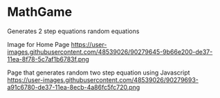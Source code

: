 # MathGame
Generates 2 step equations random equations 

Image for Home Page
https://user-images.githubusercontent.com/48539026/90279645-9b66e200-de37-11ea-8f78-5c7af1b6783f.png

Page that generates random two step equation using Javascript
https://user-images.githubusercontent.com/48539026/90279693-a91c6780-de37-11ea-8ecb-4a86fc5fc720.png
